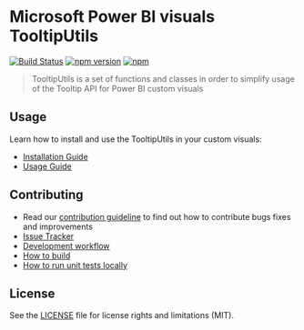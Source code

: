 # Microsoft Power BI visuals TooltipUtils
[![Build Status](https://travis-ci.org/Microsoft/powerbi-visuals-utils-tooltiputils.svg?branch=master)](https://travis-ci.org/Microsoft/powerbi-visuals-utils-tooltiputils) [![npm version](https://img.shields.io/npm/v/powerbi-visuals-utils-tooltiputils.svg)](https://www.npmjs.com/package/powerbi-visuals-utils-tooltiputils) [![npm](https://img.shields.io/npm/dm/powerbi-visuals-utils-tooltiputils.svg)](https://www.npmjs.com/package/powerbi-visuals-utils-tooltiputils)

> TooltipUtils is a set of functions and classes in order to simplify usage of the Tooltip API for Power BI custom visuals

## Usage
Learn how to install and use the TooltipUtils in your custom visuals:
* [Installation Guide](./docs/usage/installation-guide.md)
* [Usage Guide](./docs/usage/usage-guide.md)

## Contributing
* Read our [contribution guideline](./CONTRIBUTING.md) to find out how to contribute bugs fixes and improvements
* [Issue Tracker](https://github.com/Microsoft/powerbi-visuals-utils-tooltiputils/issues)
* [Development workflow](./docs/dev/development-workflow.md)
* [How to build](./docs/dev/development-workflow.md#how-to-build)
* [How to run unit tests locally](./docs/dev/development-workflow.md#how-to-run-unit-tests-locally)

## License
See the [LICENSE](./LICENSE) file for license rights and limitations (MIT).
